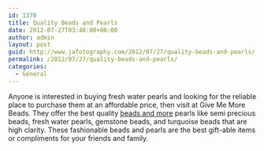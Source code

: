```yaml
---
id: 1370
title: Quality Beads and Pearls
date: 2012-07-27T03:48:00+00:00
author: admin
layout: post
guid: http://www.jafotography.com/2012/07/27/quality-beads-and-pearls/
permalink: /2012/07/27/quality-beads-and-pearls/
categories:
  - General
---
```

Anyone is interested in buying fresh water pearls and looking for the reliable place to purchase them at an affordable price, then visit at Give Me More Beads. They offer the best quality [beads and more](http://www.givememorebeads.com/) pearls like semi precious beads, fresh water pearls, gemstone beads, and turquoise beads that are high clarity. These fashionable beads and pearls are the best gift-able items or compliments for your friends and family.